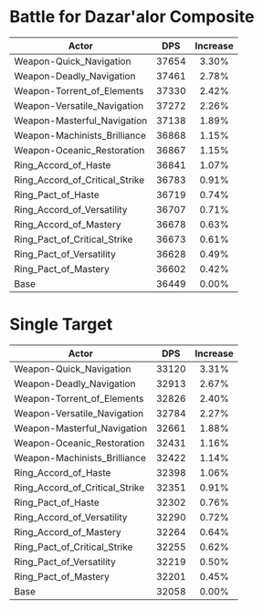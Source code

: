# Battle for Dazar'alor Composite
| Actor | DPS | Increase |
|---|:---:|:---:|
|Weapon-Quick_Navigation|37654|3.30%|
|Weapon-Deadly_Navigation|37461|2.78%|
|Weapon-Torrent_of_Elements|37330|2.42%|
|Weapon-Versatile_Navigation|37272|2.26%|
|Weapon-Masterful_Navigation|37138|1.89%|
|Weapon-Machinists_Brilliance|36868|1.15%|
|Weapon-Oceanic_Restoration|36867|1.15%|
|Ring_Accord_of_Haste|36841|1.07%|
|Ring_Accord_of_Critical_Strike|36783|0.91%|
|Ring_Pact_of_Haste|36719|0.74%|
|Ring_Accord_of_Versatility|36707|0.71%|
|Ring_Accord_of_Mastery|36678|0.63%|
|Ring_Pact_of_Critical_Strike|36673|0.61%|
|Ring_Pact_of_Versatility|36628|0.49%|
|Ring_Pact_of_Mastery|36602|0.42%|
|Base|36449|0.00%|

# Single Target
| Actor | DPS | Increase |
|---|:---:|:---:|
|Weapon-Quick_Navigation|33120|3.31%|
|Weapon-Deadly_Navigation|32913|2.67%|
|Weapon-Torrent_of_Elements|32826|2.40%|
|Weapon-Versatile_Navigation|32784|2.27%|
|Weapon-Masterful_Navigation|32661|1.88%|
|Weapon-Oceanic_Restoration|32431|1.16%|
|Weapon-Machinists_Brilliance|32422|1.14%|
|Ring_Accord_of_Haste|32398|1.06%|
|Ring_Accord_of_Critical_Strike|32351|0.91%|
|Ring_Pact_of_Haste|32302|0.76%|
|Ring_Accord_of_Versatility|32290|0.72%|
|Ring_Accord_of_Mastery|32264|0.64%|
|Ring_Pact_of_Critical_Strike|32255|0.62%|
|Ring_Pact_of_Versatility|32219|0.50%|
|Ring_Pact_of_Mastery|32201|0.45%|
|Base|32058|0.00%|
